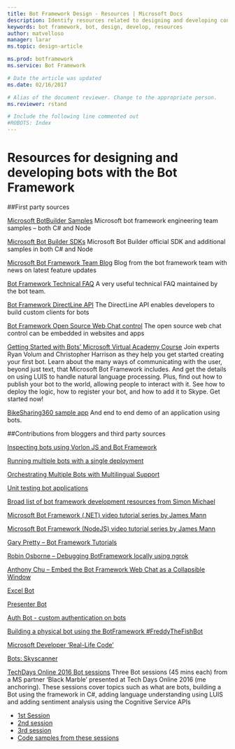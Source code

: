 ```yaml
---
title: Bot Framework Design - Resources | Microsoft Docs
description: Identify resources related to designing and developing conversational applications (bots) using the Bot Framework.
keywords: bot framework, bot, design, develop, resources
author: matvelloso
manager: larar
ms.topic: design-article

ms.prod: botframework
ms.service: Bot Framework

# Date the article was updated
ms.date: 02/16/2017

# Alias of the document reviewer. Change to the appropriate person.
ms.reviewer: rstand

# Include the following line commented out
#ROBOTS: Index
---
```


# Resources for designing and developing bots with the Bot Framework 

##First party sources

[Microsoft BotBuilder Samples](https://github.com/Microsoft/BotBuilder-Samples)
Microsoft bot framework engineering team samples  – both C# and Node


[Microsoft Bot Builder SDKs](https://github.com/Microsoft/BotBuilder/)
Microsoft Bot Builder official SDK and additional samples in both C# and Node

[Microsoft Bot Framework Team Blog](https://blog.botframework.com/)
Blog from the bot framework team with  news on latest feature updates

[Bot Framework Technical FAQ](https://docs.botframework.com/en-us/technical-faq/)
A very useful  technical FAQ maintained by the bot team.

[Bot Framework DirectLine API](https://github.com/Microsoft/BotFramework-DirectLineJS)
The DirectLine API enables developers to build custom clients for bots

[Bot Framework Open Source Web Chat control](https://github.com/Microsoft/BotFramework-WebChat)
The open source web chat control can be embedded in websites and apps 

[Getting Started with Bots’  Microsoft Virtual Academy Course](https://mva.microsoft.com/en-US/training-courses/getting-started-with-bots-16759)
Join experts Ryan Volum and Christopher Harrison as they help you get started creating your first bot. Learn about the many ways of communicating with the user, beyond just text, that Microsoft Bot Framework includes. And get the details on using LUIS to handle natural language processing. Plus, find out how to publish your bot to the world, allowing people to interact with it. See how to deploy the logic, how to register your bot, and how to add it to Skype. Get started now!

[BikeSharing360 sample app](https://blogs.msdn.microsoft.com/visualstudio/2016/12/14/connectdemos-2016-bikesharing360-on-github/)
And end to end demo of an application using bots.

##Contributions from bloggers and third party sources

[Inspecting bots using Vorlon JS and Bot Framework](http://meulta.com/en/2017/01/25/how-to-debug-your-bot-with-vorlon-js/)

[Running multiple bots with a single deployment](https://www.microsoft.com/developerblog/real-life-code/2017/01/10/Multiple-Bots-Service.html)

[Orchestrating Multiple Bots with Multilingual Support](https://www.microsoft.com/developerblog/real-life-code/2017/01/21/Multilingual-Context-Switching-Bot.html)

[Unit testing bot applications](https://www.microsoft.com/developerblog/real-life-code/2017/01/20/Bot-Framework-Unit-Testing.html)


[Broad list of bot framework development resources from Simon Michael](https://aka.ms/botresources)

[Microsoft Bot Framework (.NET) video tutorial series by James Mann](https://www.youtube.com/playlist?list=PLgF-CyaX1p3FE55OTRNH-kOb16zqeBZCo)


[Microsoft Bot Framework (NodeJS) video tutorial series by James Mann](https://www.youtube.com/playlist?list=PLgF-CyaX1p3Exrp9F80bSIdNdnw2iTAZp)

[Gary Pretty – Bot Framework Tutorials](http://www.garypretty.co.uk/category/microsoft-bot-framework/)

[Robin Osborne – Debugging BotFramework locally using ngrok](http://robinosborne.co.uk/2017/01/02/sending-proactive-botframework-messages/#more-2433)

[Anthony Chu – Embed the Bot Framework Web Chat as a Collapsible Window](http://anthonychu.ca/post/microsoft-bot-framework-web-embed-collapsible-window/)

[Excel Bot](https://github.com/microsoftgraph/botframework-csharp-excelbot-rest-sample)

[Presenter Bot](https://channel9.msdn.com/Series/Explain/Meet-the-presenter-bot-a-bot-that-presents-about-bots)

[Auth Bot - custom authentication on bots](https://github.com/MicrosoftDX/AuthBot) 

[Building a physical bot using the BotFramework #FreddyTheFishBot](https://blogs.msdn.microsoft.com/jamiedalton/2016/11/03/building-a-physical-bot-using-the-botframework-freddythefishbot-futuredecoded-2016/) 

[Microsoft Developer ‘Real-Life Code’](https://www.microsoft.com/developerblog/real-life-code/)

[Bots: Skyscanner](http://en.business.skyscanner.net/en-gb/blog/skyscanner-partners-with-skype-to-build-pioneering-group-chat-travel-bot)

[TechDays Online 2016  Bot sessions](https://channel9.msdn.com/Events/TechDaysOnline/UK-TechDays-Online-September-2016)
Three Bot sessions (45 mins each)  from a MS partner ‘Black Marble’ presented at Tech Days Online 2016 (me anchoring).
These sessions cover topics such as what are bots, building a Bot using the framework in C#, adding language understanding using LUIS and adding sentiment analysis using the Cognitive Service APIs
- [1st Session](https://channel9.msdn.com/Events/TechDaysOnline/UK-TechDays-Online-September-2016/What-is-a-BOT-and-how-to-create-one)
- [2nd session](https://channel9.msdn.com/Events/TechDaysOnline/UK-TechDays-Online-September-2016/BOTs-The-benefits-of-this-technology)
- [3rd session](https://channel9.msdn.com/Events/TechDaysOnline/UK-TechDays-Online-September-2016/Bots-Everything-else-that-you-need-to-know-Enjoy)
- [Code samples from these sessions](https://github.com/jamesemann/techdays) 





